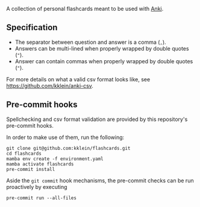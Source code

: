 A collection of personal flashcards meant to be used with [Anki](https://apps.ankiweb.net/).

## Specification

* The separator between question and answer is a comma (`,`).
* Answers can be multi-lined when properly wrapped by double quotes (`"`).
* Answer can contain commas when properly wrapped by double quotes (`"`).

For more details on what a valid csv format looks like, see
https://github.com/kklein/anki-csv.

## Pre-commit hooks

Spellchecking and csv format validation are provided by this repository's pre-commit hooks.

In order to make use of them, run the following:

```console
git clone git@github.com:kklein/flashcards.git
cd flashcards
mamba env create -f environment.yaml
mamba activate flashcards
pre-commit install
```

Aside the `git commit` hook mechanisms, the pre-commit checks can be run proactively by
executing

```console
pre-commit run --all-files
```
